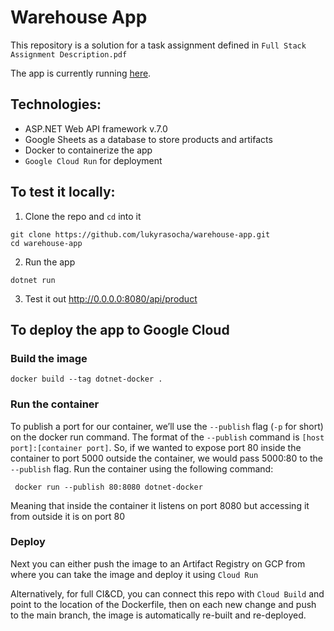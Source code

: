 # Warehouse App

This repository is a solution for a task assignment defined in `Full Stack Assignment Description.pdf`

The app is currently running [here](https://app-v1-bhlby76vvq-uc.a.run.app/swagger/index.html).

## Technologies:
- ASP.NET Web API framework v.7.0
- Google Sheets as a database to store products and artifacts
- Docker to containerize the app 
- `Google Cloud Run` for deployment

## To test it locally:

1. Clone the repo and `cd` into it 

```
git clone https://github.com/lukyrasocha/warehouse-app.git
cd warehouse-app
```

2. Run the app

```
dotnet run
```

3. Test it out http://0.0.0.0:8080/api/product


## To deploy the app to Google Cloud

### Build the image

```
docker build --tag dotnet-docker .
```
### Run the container

To publish a port for our container, we’ll use the `--publish` flag (`-p` for short) on the docker run command. The format of the `--publish` command is `[host port]:[container port]`. So, if we wanted to expose port 80 inside the container to port 5000 outside the container, we would pass 5000:80 to the `--publish` flag. Run the container using the following command:

```
 docker run --publish 80:8080 dotnet-docker
```
Meaning that inside the container it listens on port 8080 but accessing it from outside it is on port 80

### Deploy

Next you can either push the image to an Artifact Registry on GCP from where you can take the image and deploy it using `Cloud Run`

Alternatively, for full CI&CD, you can connect this repo with `Cloud Build` and point to the location of the Dockerfile, then on each new change and push to the main branch, the image is automatically re-built and re-deployed.
